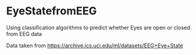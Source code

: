 # EyeStatefromEEG
Using classification algorithms to predict whether Eyes are open or closed from EEG data

Data taken from
https://archive.ics.uci.edu/ml/datasets/EEG+Eye+State
